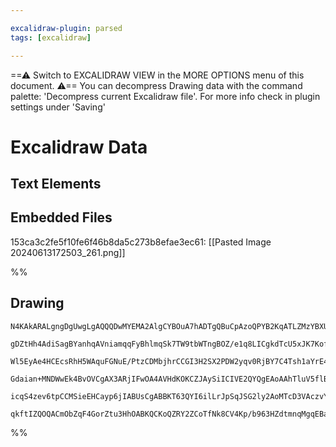 ```yaml
---

excalidraw-plugin: parsed
tags: [excalidraw]

---
```

==⚠  Switch to EXCALIDRAW VIEW in the MORE OPTIONS menu of this document. ⚠== You can decompress Drawing data with the command palette: 'Decompress current Excalidraw file'. For more info check in plugin settings under 'Saving'


# Excalidraw Data

## Text Elements
## Embedded Files
153ca3c2fe5f10fe6f46b8da5c273b8efae3ec61: [[Pasted Image 20240613172503_261.png]]

%%
## Drawing
```compressed-json
N4KAkARALgngDgUwgLgAQQQDwMYEMA2AlgCYBOuA7hADTgQBuCpAzoQPYB2KqATLZMzYBXUtiRoIACyhQ4zZAHoFAc0JRJQgEYA6bGwC2CgF7N6hbEcK4OCtptbErHALRY8RMpWdx8Q1TdIEfARcZgRmBShcZQUebQAObQAGGjoghH0EDihmbgBtcDBQMBKIEm5oUgBmAEYAMzYAYQBNIwBlZUkahHoAVWxCZwBRKtSSyFhECsJ9aKR+UsxuZxr4

gDZtHh4AdiSagBYanhqAVniamqqFyBhlmqSk7TW9tbWTngBOZ/e1q8LICgkdTcU5xJK7KofKpVbb7WFHa5SBCETpQEFrOInRHWZTBbhJRHMKCkNgAawQjTY+DYpAqxOszDguEC2TGpU0uGwpOUJKEHGIlOptIk9I4jOZWTRiLqhHw+DasDxEkEHjZAmJZIQAHUgZJuHx/hAiSTyQqYEr0CryojeZ0OOFcmgaoi2EyBrAQQ9ETzhHAAJLER2oPIAX

Wl5EyAe4HCEcsRhH5WAquFGNuE/PtzCDMbjhrCCGI3H2SX2PDW2yqv0RjBY7C4Tsh1aYrE4ADlOGJ9Ul4h8Tt29gTDYRmAARdJQAvcOoEMKIzTp4hDYKZbJB0OIoRwYi4CeFp0VqEfeI8St7faIogcUnR2P4C9sLmTtDT/CzvNRKBCIMQRD8hPKNUIBlYIowkU4qjwCCeDqBATjqe4YLWOp9jWTR4m3E5sB2Ko0IQacECqBBsDWGpAOYdxxGDf4w

Gdaian+MNDWwEk4BvOVCgAX3ARjIFwOA4AVHdKOKCZJAySiICIVE2QYQgEAoAAhTluV5flBRpCoAGI6h03SZOwEQWSgP0J30BUTQpKkNIkTTujs+ZCggAzSCMkyMiUrkfT5AUrOFdBRXFIz9MMyU3P0AAxWV5UVCSrULBYnJC7IwvMzUdWIYE0ANUpnNc0zUtNGKKji4KXNC0yACVhDtB0QQS3LyoyAB5N01FuJ0vUchrktM8LOCgcLcH0WV2tQW

icqS4zev6tpCCMSieEHCayp6jIABUsCgABBKT63QYI6ilLrJpSqJSG2ly2AoMTcD3VAczvY6VqmjIhn5LbLuukI7ogZkSSoeqTtMj7/rW+AJNU+LHPIkk5QADX1GFtG2Hs4UreJS3ud4Ephql8GadFEg+GoSNWTGkh+P5SiMNgDG4ETIHoAghAWzjAeesKqu8zNv0hmSeRIWb5q7BKBeIBUEFYtAsUcsWAFk2GIBA3twTRgjul831KMX1L8hmIAU

qkftIZQOQACmObZqF4GorZtu3HhOABKQCKoQZRY2ZCoTfNk8CV4Kp/b963HZdtmnqMgqEBaqA62zW8ErqCMEDdxNSH/enDSyVX1e4YkWcRbAiCl1B84QREOCGyiy5dIQoEvavSBZ8PSjsAArIicjaSu4AVpWVbVp9UE18vHM5WPGDW2n8Ez8ZoHB4r0mwWPOEAgyiQMMGpjQB770fDWZ1Huf8FCbbl8ISfp7Y/BOPADj+CA2VwnpriOKAA==
```
%%